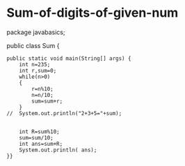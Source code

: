 # Sum-of-digits-of-given-num
package javabasics;

public class Sum {

	public static void main(String[] args) {
		int n=235;
		int r,sum=0;
		while(n>0)
		{
			r=n%10;
			n=n/10;
			sum=sum+r;
		}
	//	System.out.println("2+3+5="+sum);
		
			
		int R=sum%10;
		sum=sum/10;
		int ans=sum+R;
		System.out.println( ans);
	}}



